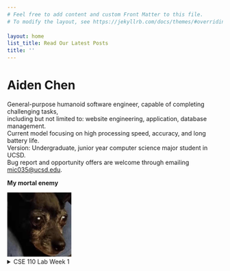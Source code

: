 ```yaml
---
# Feel free to add content and custom Front Matter to this file.
# To modify the layout, see https://jekyllrb.com/docs/themes/#overriding-theme-defaults

layout: home
list_title: Read Our Latest Posts
title: ''
---
```


# Aiden Chen

General-purpose humanoid software engineer, capable of completing challenging tasks, <br>
including but not limited to: website engineering, application, database management. <br>
Current model focusing on high processing speed, accuracy, and long battery life. <br>
Version: Undergraduate, junior year computer science major student in UCSD. <br>
Bug report and opportunity offers are welcome through emailing mic035@ucsd.edu. <br>

**My mortal enemy**

<img src="image/chica.png" alt="chica" width="150" height="150">

<details>
<summary>CSE 110 Lab Week 1</summary>

### Headings

**Styling text**

> Quoting text

`Quoting code`

[External Link](https://www.google.com/)

[Section Link](#headings)

[Relative links](/about.markdown)

- Ordered List

1. Unordered List

- [ ] Task lists

</details>


